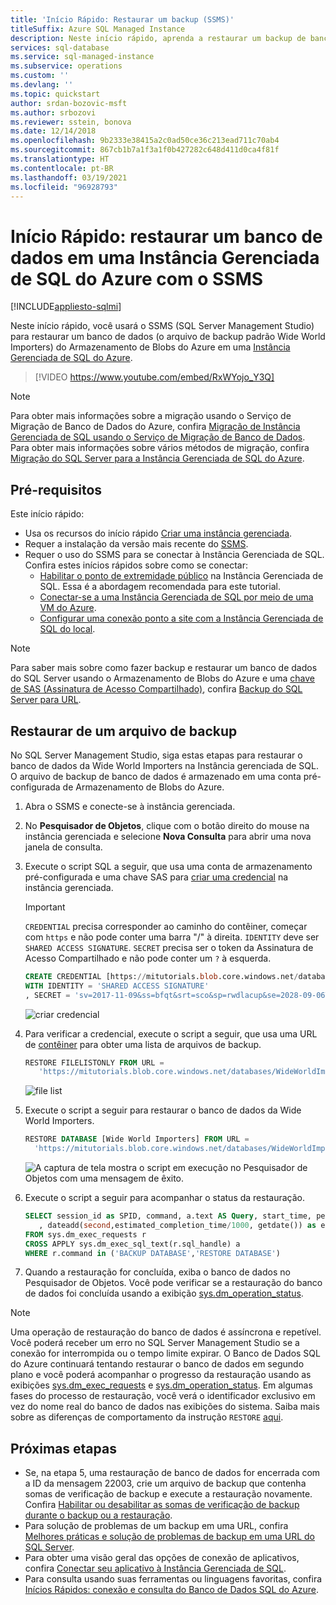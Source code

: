 ```yaml
---
title: 'Início Rápido: Restaurar um backup (SSMS)'
titleSuffix: Azure SQL Managed Instance
description: Neste início rápido, aprenda a restaurar um backup de banco de dados em uma Instância Gerenciada de SQL do Azure usando o SSMS (SQL Server Management Studio).
services: sql-database
ms.service: sql-managed-instance
ms.subservice: operations
ms.custom: ''
ms.devlang: ''
ms.topic: quickstart
author: srdan-bozovic-msft
ms.author: srbozovi
ms.reviewer: sstein, bonova
ms.date: 12/14/2018
ms.openlocfilehash: 9b2333e38415a2c0ad50ce36c213ead711c70ab4
ms.sourcegitcommit: 867cb1b7a1f3a1f0b427282c648d411d0ca4f81f
ms.translationtype: HT
ms.contentlocale: pt-BR
ms.lasthandoff: 03/19/2021
ms.locfileid: "96928793"
---
```

# <a name="quickstart-restore-a-database-to-azure-sql-managed-instance-with-ssms"></a>Início Rápido: restaurar um banco de dados em uma Instância Gerenciada de SQL do Azure com o SSMS
[!INCLUDE[appliesto-sqlmi](../includes/appliesto-sqlmi.md)]

Neste início rápido, você usará o SSMS (SQL Server Management Studio) para restaurar um banco de dados (o arquivo de backup padrão Wide World Importers) do Armazenamento de Blobs do Azure em uma [Instância Gerenciada de SQL do Azure](sql-managed-instance-paas-overview.md).

> [!VIDEO https://www.youtube.com/embed/RxWYojo_Y3Q]

> [!NOTE]
> Para obter mais informações sobre a migração usando o Serviço de Migração de Banco de Dados do Azure, confira [Migração de Instância Gerenciada de SQL usando o Serviço de Migração de Banco de Dados](../../dms/tutorial-sql-server-to-managed-instance.md).
> Para obter mais informações sobre vários métodos de migração, confira [Migração do SQL Server para a Instância Gerenciada de SQL do Azure](migrate-to-instance-from-sql-server.md).

## <a name="prerequisites"></a>Pré-requisitos

Este início rápido:

- Usa os recursos do início rápido [Criar uma instância gerenciada](instance-create-quickstart.md).
- Requer a instalação da versão mais recente do [SSMS](/sql/ssms/sql-server-management-studio-ssms).
- Requer o uso do SSMS para se conectar à Instância Gerenciada de SQL. Confira estes inícios rápidos sobre como se conectar:
  - [Habilitar o ponto de extremidade público](public-endpoint-configure.md) na Instância Gerenciada de SQL. Essa é a abordagem recomendada para este tutorial.
  - [Conectar-se a uma Instância Gerenciada de SQL por meio de uma VM do Azure](connect-vm-instance-configure.md).
  - [Configurar uma conexão ponto a site com a Instância Gerenciada de SQL do local](point-to-site-p2s-configure.md).

> [!NOTE]
> Para saber mais sobre como fazer backup e restaurar um banco de dados do SQL Server usando o Armazenamento de Blobs do Azure e uma [chave de SAS (Assinatura de Acesso Compartilhado)](../../storage/common/storage-sas-overview.md), confira [Backup do SQL Server para URL](/sql/relational-databases/backup-restore/sql-server-backup-to-url?view=sql-server-2017).

## <a name="restore-from-a-backup-file"></a>Restaurar de um arquivo de backup

No SQL Server Management Studio, siga estas etapas para restaurar o banco de dados da Wide World Importers na Instância gerenciada de SQL. O arquivo de backup de banco de dados é armazenado em uma conta pré-configurada de Armazenamento de Blobs do Azure.

1. Abra o SSMS e conecte-se à instância gerenciada.
2. No **Pesquisador de Objetos**, clique com o botão direito do mouse na instância gerenciada e selecione **Nova Consulta** para abrir uma nova janela de consulta.
3. Execute o script SQL a seguir, que usa uma conta de armazenamento pré-configurada e uma chave SAS para [criar uma credencial](/sql/t-sql/statements/create-credential-transact-sql) na instância gerenciada.
 
   > [!IMPORTANT]
   > `CREDENTIAL` precisa corresponder ao caminho do contêiner, começar com `https` e não pode conter uma barra "/" à direita. `IDENTITY` deve ser `SHARED ACCESS SIGNATURE`. `SECRET` precisa ser o token da Assinatura de Acesso Compartilhado e não pode conter um `?` à esquerda.

   ```sql
   CREATE CREDENTIAL [https://mitutorials.blob.core.windows.net/databases]
   WITH IDENTITY = 'SHARED ACCESS SIGNATURE'
   , SECRET = 'sv=2017-11-09&ss=bfqt&srt=sco&sp=rwdlacup&se=2028-09-06T02:52:55Z&st=2018-09-04T18:52:55Z&spr=https&sig=WOTiM%2FS4GVF%2FEEs9DGQR9Im0W%2BwndxW2CQ7%2B5fHd7Is%3D'
   ```

    ![criar credencial](./media/restore-sample-database-quickstart/credential.png)

4. Para verificar a credencial, execute o script a seguir, que usa uma URL de [contêiner](https://azure.microsoft.com/services/container-instances/) para obter uma lista de arquivos de backup.

   ```sql
   RESTORE FILELISTONLY FROM URL =
      'https://mitutorials.blob.core.windows.net/databases/WideWorldImporters-Standard.bak'
   ```

    ![file list](./media/restore-sample-database-quickstart/file-list.png)

5. Execute o script a seguir para restaurar o banco de dados da Wide World Importers.

   ```sql
   RESTORE DATABASE [Wide World Importers] FROM URL =
     'https://mitutorials.blob.core.windows.net/databases/WideWorldImporters-Standard.bak'
   ```

    ![A captura de tela mostra o script em execução no Pesquisador de Objetos com uma mensagem de êxito.](./media/restore-sample-database-quickstart/restore.png)

6. Execute o script a seguir para acompanhar o status da restauração.

   ```sql
   SELECT session_id as SPID, command, a.text AS Query, start_time, percent_complete
      , dateadd(second,estimated_completion_time/1000, getdate()) as estimated_completion_time
   FROM sys.dm_exec_requests r
   CROSS APPLY sys.dm_exec_sql_text(r.sql_handle) a
   WHERE r.command in ('BACKUP DATABASE','RESTORE DATABASE')
   ```

7. Quando a restauração for concluída, exiba o banco de dados no Pesquisador de Objetos. Você pode verificar se a restauração do banco de dados foi concluída usando a exibição [sys.dm_operation_status](/sql/relational-databases/system-dynamic-management-views/sys-dm-operation-status-azure-sql-database).

> [!NOTE]
> Uma operação de restauração do banco de dados é assíncrona e repetível. Você poderá receber um erro no SQL Server Management Studio se a conexão for interrompida ou o tempo limite expirar. O Banco de Dados SQL do Azure continuará tentando restaurar o banco de dados em segundo plano e você poderá acompanhar o progresso da restauração usando as exibições [sys.dm_exec_requests](/sql/relational-databases/system-dynamic-management-views/sys-dm-exec-requests-transact-sql) e [sys.dm_operation_status](/sql/relational-databases/system-dynamic-management-views/sys-dm-operation-status-azure-sql-database).
> Em algumas fases do processo de restauração, você verá o identificador exclusivo em vez do nome real do banco de dados nas exibições do sistema. Saiba mais sobre as diferenças de comportamento da instrução `RESTORE` [aqui](./transact-sql-tsql-differences-sql-server.md#restore-statement).

## <a name="next-steps"></a>Próximas etapas

- Se, na etapa 5, uma restauração de banco de dados for encerrada com a ID da mensagem 22003, crie um arquivo de backup que contenha somas de verificação de backup e execute a restauração novamente. Confira [Habilitar ou desabilitar as somas de verificação de backup durante o backup ou a restauração](/sql/relational-databases/backup-restore/enable-or-disable-backup-checksums-during-backup-or-restore-sql-server).
- Para solução de problemas de um backup em uma URL, confira [Melhores práticas e solução de problemas de backup em uma URL do SQL Server](/sql/relational-databases/backup-restore/sql-server-backup-to-url-best-practices-and-troubleshooting).
- Para obter uma visão geral das opções de conexão de aplicativos, confira [Conectar seu aplicativo à Instância Gerenciada de SQL](connect-application-instance.md).
- Para consulta usando suas ferramentas ou linguagens favoritas, confira [Inícios Rápidos: conexão e consulta do Banco de Dados SQL do Azure](../database/connect-query-content-reference-guide.md).
